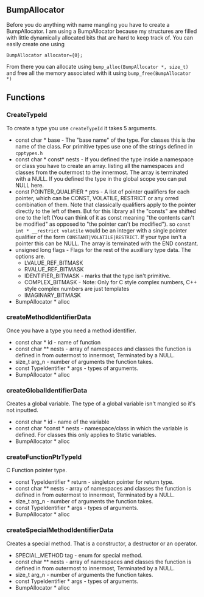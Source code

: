 ## BumpAllocator 
Before you do anything with name mangling you have to create a BumpAllocator. I am using a BumpAllocator because my structures are filled with little dynamically allocated bits that are hard to keep track of. You can easily create one using 
```
BumpAllocator allocator={0};
```
From there you can allocate using `bump_alloc(BumpAllocator *, size_t)` and free all the memory associated with it using `bump_free(BumpAllocator *)`

## Functions
### CreateTypeId
To create a type you use `createTypeId` it takes 5 arguments. 
* const char * base - The "base name" of the type. For classes this is the name of the class. For primitive types use one of the strings defined in `cpptypes.h`
* const char * const* nests - If you defined the type inside a namespace or class you have to create an array. listing all the namespaces and classes from the outermost to the innermost. The array is terminated with a NULL. If you defined the type in the global scope you can put NULL here. 
* const POINTER_QUALIFIER * ptrs - A list of pointer qualifiers for each pointer, which can be CONST, VOLATILE, RESTRICT or any orred combination of them. Note that classically qualifiers apply to the pointer directly to the left of them. But for this library all the "consts" are shifted one to the left (You can think of it as const meaning "the contents can't be modified" as opposed to "the pointer can't be modified"). so `const int * __restrict volatile` would be an integer with a single pointer qualifier of the form `CONSTANT|VOLATILE|RESTRICT`. If your type isn't a pointer this can be NULL. The array is terminated with the END constant. 
* unsigned long flags - Flags for the rest of the auxilliary type data. The options are. 
  * LVALUE_REF_BITMASK
  * RVALUE_REF_BITMASK
  * IDENTIFIER_BITMASK - marks that the type isn't primitive. 
  * COMPLEX_BITMASK - Note: Only for C style complex numbers, C++ style complex numbers are just templates
  * IMAGINARY_BITMASK
* BumpAllocator * alloc 

### createMethodIdentifierData
Once you have a type you need a method identifier. 
* const char * id - name of function
* const char ** nests - array of namespaces and classes the function is defined in from outermost to innermost, Terminated by a NULL.
* size_t arg_n - number of arguments the function takes.
* const TypeIdentifier * args - types of arguments. 
* BumpAllocator * alloc
### createGlobalIdentifierData
Creates a global variable. The type of a global variable isn't mangled so it's not inputted. 
* const char * id - name of the variable
* const char *const * nests - namespace/class in which the variable is defined. For classes this only applies to Static variables. 
* BumpAllocator * alloc
### createFunctionPtrTypeId
C Function pointer type. 
* const TypeIdentifier * return - singleton pointer for return type. 
* const char ** nests - array of namespaces and classes the function is defined in from outermost to innermost, Terminated by a NULL.
* size_t arg_n - number of arguments the function takes.
* const TypeIdentifier * args - types of arguments. 
* BumpAllocator * alloc
### createSpecialMethodIdentifierData
Creates a special method. That is a constructor, a destructor or an operator.
* SPECIAL_METHOD tag - enum for special method. 
* const char ** nests - array of namespaces and classes the function is defined in from outermost to innermost, Terminated by a NULL.
* size_t arg_n - number of arguments the function takes.
* const TypeIdentifier * args - types of arguments. 
* BumpAllocator * alloc